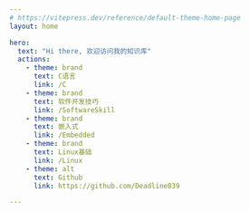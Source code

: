 ```yaml
---
# https://vitepress.dev/reference/default-theme-home-page
layout: home

hero:
  text: "Hi there, 欢迎访问我的知识库"
  actions:
    - theme: brand
      text: C语言
      link: /C
    - theme: brand
      text: 软件开发技巧
      link: /SoftwareSkill
    - theme: brand
      text: 嵌入式
      link: /Embedded
    - theme: brand
      text: Linux基础
      link: /Linux
    - theme: alt
      text: Github
      link: https://github.com/Deadline039

---
```


